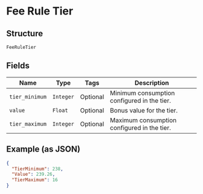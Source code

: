 
# Fee Rule Tier

## Structure

`FeeRuleTier`

## Fields

| Name | Type | Tags | Description |
|  --- | --- | --- | --- |
| `tier_minimum` | `Integer` | Optional | Minimum consumption configured in the tier. |
| `value` | `Float` | Optional | Bonus value for the tier. |
| `tier_maximum` | `Integer` | Optional | Maximum consumption configured in the tier. |

## Example (as JSON)

```json
{
  "TierMinimum": 238,
  "Value": 239.26,
  "TierMaximum": 16
}
```

